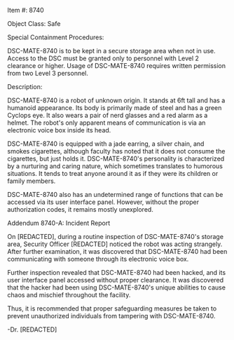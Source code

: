 Item #: 8740

Object Class: Safe

Special Containment Procedures:

DSC-MATE-8740 is to be kept in a secure storage area when not in use. Access to the DSC must be granted only to personnel with Level 2 clearance or higher. Usage of DSC-MATE-8740 requires written permission from two Level 3 personnel.

Description:

DSC-MATE-8740 is a robot of unknown origin. It stands at 6ft tall and has a humanoid appearance. Its body is primarily made of steel and has a green Cyclops eye. It also wears a pair of nerd glasses and a red alarm as a helmet. The robot's only apparent means of communication is via an electronic voice box inside its head.

DSC-MATE-8740 is equipped with a jade earring, a silver chain, and smokes cigarettes, although faculty has noted that it does not consume the cigarettes, but just holds it. DSC-MATE-8740's personality is characterized by a nurturing and caring nature, which sometimes translates to humorous situations. It tends to treat anyone around it as if they were its children or family members.

DSC-MATE-8740 also has an undetermined range of functions that can be accessed via its user interface panel. However, without the proper authorization codes, it remains mostly unexplored.

Addendum 8740-A: Incident Report

On [REDACTED], during a routine inspection of DSC-MATE-8740's storage area, Security Officer [REDACTED] noticed the robot was acting strangely. After further examination, it was discovered that DSC-MATE-8740 had been communicating with someone through its electronic voice box.

Further inspection revealed that DSC-MATE-8740 had been hacked, and its user interface panel accessed without proper clearance. It was discovered that the hacker had been using DSC-MATE-8740's unique abilities to cause chaos and mischief throughout the facility.

Thus, it is recommended that proper safeguarding measures be taken to prevent unauthorized individuals from tampering with DSC-MATE-8740. 

-Dr. [REDACTED]
